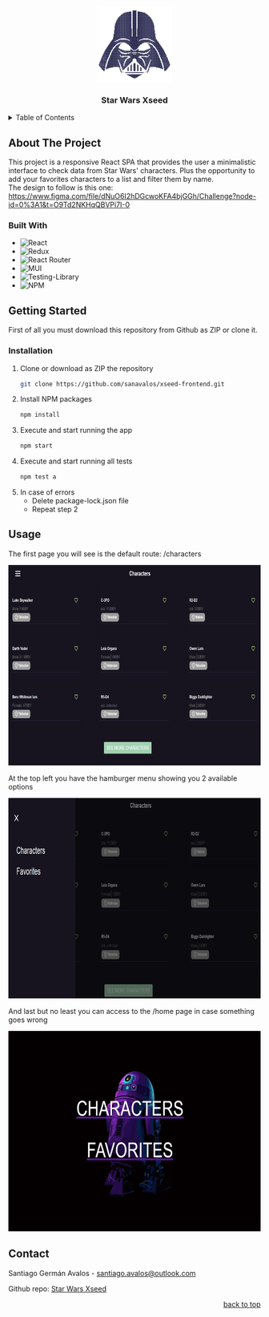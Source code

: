<a id="readme-top"></a>

<br />
<div align="center">
  <img src="public/favicon.ico" alt="Darth Vader" width="150" height="150">

  <h3 align="center">Star Wars Xseed</h3>

</div>

<details>
  <summary>Table of Contents</summary>
  <ol>
    <li>
      <a href="#about-the-project">About The Project</a>
      <ul>
        <li><a href="#built-with">Built With</a></li>
      </ul>
    </li>
    <li>
      <a href="#getting-started">Getting Started</a>
      <ul>
        <li><a href="#installation">Installation</a></li>
      </ul>
    </li>
    <li><a href="#usage">Usage</a></li>
    <li><a href="#contact">Contact</a></li>
    <li><a href="#acknowledgments">Acknowledgments</a></li>
  </ol>
</details>

## About The Project

This project is a responsive React SPA that provides the user a minimalistic interface to check data from Star Wars' characters. Plus the opportunity to add your favorites characters to a list and filter them by name. <br/>
The design to follow is this one: https://www.figma.com/file/dNuO6I2hDGcwoKFA4bjGGh/Challenge?node-id=0%3A1&t=O9Td2NKHqQBVPi7I-0

### Built With

- ![React](https://img.shields.io/badge/React-20232A?style=for-the-badge&logo=react&logoColor=61DAFB)
- ![Redux](https://img.shields.io/badge/redux-%23593d88.svg?style=for-the-badge&logo=redux&logoColor=white)
- ![React Router](https://img.shields.io/badge/React_Router-CA4245?style=for-the-badge&logo=react-router&logoColor=white)
- ![MUI](https://img.shields.io/badge/MUI-%230081CB.svg?style=for-the-badge&logo=mui&logoColor=white)
- ![Testing-Library](https://img.shields.io/badge/-TestingLibrary-%23E33332?style=for-the-badge&logo=testing-library&logoColor=white)
- ![NPM](https://img.shields.io/badge/NPM-%23000000.svg?style=for-the-badge&logo=npm&logoColor=white)

## Getting Started

First of all you must download this repository from Github as ZIP or clone it.

### Installation

1. Clone or download as ZIP the repository
   ```sh
   git clone https://github.com/sanavalos/xseed-frontend.git
   ```
2. Install NPM packages
   ```sh
   npm install
   ```
3. Execute and start running the app
   ```sh
   npm start
   ```
4. Execute and start running all tests
   ```sh
   npm test a
   ```
5. In case of errors
   - Delete package-lock.json file
   - Repeat step 2

## Usage

The first page you will see is the default route: /characters

<img src="public/characters.png" alt="Characters page" width="800" height="400">

At the top left you have the hamburger menu showing you 2 available options

<img src="public/menu.png" alt="Characters page" width="800" height="400">

And last but no least you can access to the /home page in case something goes wrong

<img src="public/home.png" alt="Characters page" width="800" height="400">

## Contact

Santiago Germán Avalos - santiago.avalos@outlook.com

Github repo: [Star Wars Xseed](https://github.com/sanavalos/xseed-frontend)

<p align="right"><a href="#readme-top">back to top</a></p>
